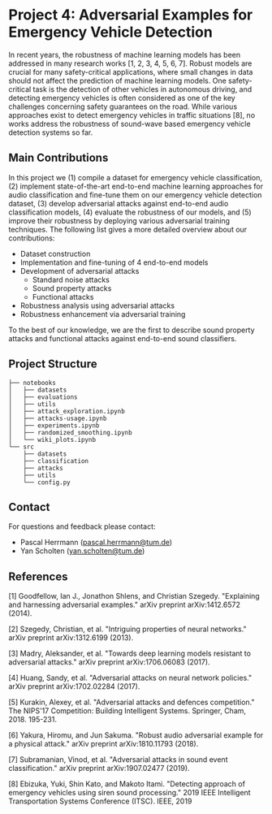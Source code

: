 # Project 4: Adversarial Examples for Emergency Vehicle Detection

In recent years, the robustness of machine learning models has been addressed in many research works [1, 2, 3, 4, 5, 6, 7]. Robust models are crucial for many safety-critical applications, where small changes in data should not affect the prediction of machine learning models. One safety-critical task is the detection of other vehicles in autonomous driving, and detecting emergency vehicles is often considered as one of the key challenges concerning safety guarantees on the road. While various approaches exist to detect emergency vehicles in traffic situations [8], no works address the robustness of sound-wave based emergency vehicle detection systems so far.

## Main Contributions

In this project we (1) compile a dataset for emergency vehicle classification, (2) implement state-of-the-art end-to-end machine learning approaches for audio classification and fine-tune them on our emergency vehicle detection dataset, (3) develop adversarial attacks against end-to-end audio classification models, (4) evaluate the robustness of our models, and (5) improve their robustness by deploying various adversarial training techniques. The following list gives a more detailed overview about our contributions:

- Dataset construction
- Implementation and fine-tuning of 4 end-to-end models 
- Development of adversarial attacks 
    - Standard noise attacks 
    - Sound property attacks
    - Functional attacks 
- Robustness analysis using adversarial attacks 
- Robustness enhancement via adversarial training

To the best of our knowledge, we are the first to describe sound property attacks and functional attacks against end-to-end sound classifiers.

## Project Structure

```
├── notebooks
│   ├── datasets
│   ├── evaluations
│   ├── utils
│   ├── attack_exploration.ipynb
│   ├── attacks-usage.ipynb
│   ├── experiments.ipynb
│   ├── randomized_smoothing.ipynb
│   └── wiki_plots.ipynb
└── src
    ├── datasets
    ├── classification
    ├── attacks
    ├── utils
    └── config.py
```

## Contact

For questions and feedback please contact:

- Pascal Herrmann (pascal.herrmann@tum.de)
- Yan Scholten (yan.scholten@tum.de)

## References

[1] Goodfellow, Ian J., Jonathon Shlens, and Christian Szegedy. "Explaining and harnessing adversarial examples." arXiv preprint arXiv:1412.6572 (2014).

[2] Szegedy, Christian, et al. "Intriguing properties of neural networks." arXiv preprint arXiv:1312.6199 (2013).

[3] Madry, Aleksander, et al. "Towards deep learning models resistant to adversarial attacks." arXiv preprint arXiv:1706.06083 (2017).

[4] Huang, Sandy, et al. "Adversarial attacks on neural network policies." arXiv preprint arXiv:1702.02284 (2017).

[5] Kurakin, Alexey, et al. "Adversarial attacks and defences competition." The NIPS'17 Competition: Building Intelligent Systems. Springer, Cham, 2018. 195-231.

[6] Yakura, Hiromu, and Jun Sakuma. "Robust audio adversarial example for a physical attack." arXiv preprint arXiv:1810.11793 (2018).

[7] Subramanian, Vinod, et al. "Adversarial attacks in sound event classification." arXiv preprint arXiv:1907.02477 (2019).

[8] Ebizuka, Yuki, Shin Kato, and Makoto Itami. "Detecting approach of emergency vehicles using siren sound processing." 2019 IEEE Intelligent Transportation Systems Conference (ITSC). IEEE, 2019
